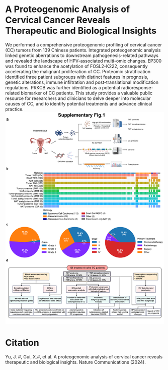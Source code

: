 # A Proteogenomic Analysis of Cervical Cancer Reveals Therapeutic and Biological Insights

We performed a comprehensive proteogenomic profiling of cervical cancer (CC) tumors from 139 Chinese patients. Integrated proteogenomic analysis linked genetic aberrations to downstream pathogenesis-related pathways and revealed the landscape of HPV-associated multi-omic changes. EP300 was found to enhance the acetylation of FOSL2-K222, consequently accelerating the malignant proliferation of CC. Proteomic stratification identified three patient subgroups with distinct features in prognosis, genetic alterations, immune infiltration and post-translational modification regulations. PRKCB was further identified as a potential radioresponse-related biomarker of CC patients. This study provides a valuable public resource for researchers and clinicians to delve deeper into molecular causes of CC, and to identify potential treatments and advance clinical practice.
![CC](https://github.com/guixiuqi/CC_multiomics/blob/main/Supplementary_Figure_1.png "CC")

# Citation
Yu, J. #, Gui, X.#, et al. A proteogenomic analysis of cervical cancer reveals therapeutic and biological insights. Nature Communications (2024).

